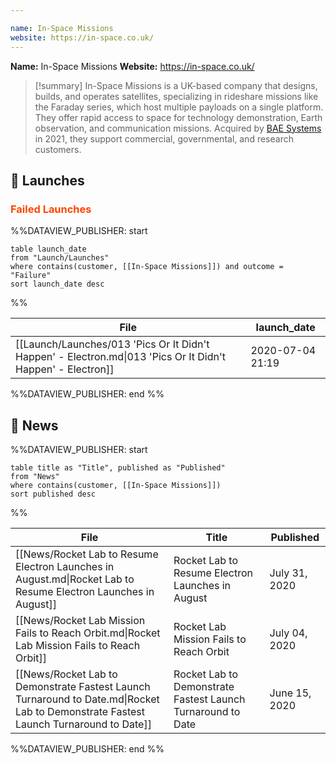 ```yaml
---

name: In-Space Missions
website: https://in-space.co.uk/
---
```


**Name:** In-Space Missions
**Website:** https://in-space.co.uk/

>[!summary]
In-Space Missions is a UK-based company that designs, builds, and operates satellites, specializing in rideshare missions like the Faraday series, which host multiple payloads on a single platform. They offer rapid access to space for technology demonstration, Earth observation, and communication missions. Acquired by [BAE Systems](https://www.baesystems.com/en/home) in 2021, they support commercial, governmental, and research customers.

## 🚀 Launches

### <span style="color:orangered">Failed Launches</span>

%%DATAVIEW_PUBLISHER: start
```
table launch_date
from "Launch/Launches"
where contains(customer, [[In-Space Missions]]) and outcome = "Failure"
sort launch_date desc
```
%%

| File                                                                                                        | launch_date      |
| ----------------------------------------------------------------------------------------------------------- | ---------------- |
| [[Launch/Launches/013 'Pics Or It Didn't Happen' - Electron.md\|013 'Pics Or It Didn't Happen' - Electron]] | 2020-07-04 21:19 |

%%DATAVIEW_PUBLISHER: end %%

## 📰 News
%%DATAVIEW_PUBLISHER: start
```
table title as "Title", published as "Published"
from "News"
where contains(customer, [[In-Space Missions]])
sort published desc
```
%%

| File                                                                                                                                 | Title                                                         | Published     |
| ------------------------------------------------------------------------------------------------------------------------------------ | ------------------------------------------------------------- | ------------- |
| [[News/Rocket Lab to Resume Electron Launches in August.md\|Rocket Lab to Resume Electron Launches in August]]                       | Rocket Lab to Resume Electron Launches in August              | July 31, 2020 |
| [[News/Rocket Lab Mission Fails to Reach Orbit.md\|Rocket Lab Mission Fails to Reach Orbit]]                                         | Rocket Lab Mission Fails to Reach Orbit                       | July 04, 2020 |
| [[News/Rocket Lab to Demonstrate Fastest Launch Turnaround to Date.md\|Rocket Lab to Demonstrate Fastest Launch Turnaround to Date]] | Rocket Lab to Demonstrate Fastest Launch Turnaround to Date   | June 15, 2020 |

%%DATAVIEW_PUBLISHER: end %%